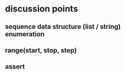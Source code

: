 # discussion points

## sequence data structure (list / string) enumeration

## range(start, stop, step)

## assert
